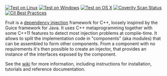 
[![Test on Linux](https://github.com/google/fruit/actions/workflows/test-on-linux.yml/badge.svg?branch=master)](https://github.com/google/fruit/actions/workflows/test-on-linux.yml)
[![Test on Windows](https://github.com/google/fruit/actions/workflows/test-on-windows.yml/badge.svg?branch=master)](https://github.com/google/fruit/actions/workflows/test-on-windows.yml)
[![Test on OS X](https://github.com/google/fruit/actions/workflows/test-on-osx.yml/badge.svg?branch=master)](https://github.com/google/fruit/actions/workflows/test-on-osx.yml)
[![Coverity Scan Status](https://img.shields.io/coverity/scan/8486.svg?label=Coverity%20scan)](https://scan.coverity.com/projects/google-fruit)
[![CII Best Practices](https://bestpractices.coreinfrastructure.org/projects/1040/badge)](https://bestpractices.coreinfrastructure.org/projects/1040)

Fruit is a [dependency injection](http://en.wikipedia.org/wiki/Dependency_injection) framework for C++, loosely inspired by the Guice framework for Java. It uses C++ metaprogramming together with some C++11 features to detect most injection problems at compile-time.
It allows to split the implementation code in "components" (aka modules) that can be assembled to form other components.
From a component with no requirements it's then possible to create an injector, that provides an instance of the interfaces exposed by the component.

See the [wiki](https://github.com/google/fruit/wiki) for more information, including instructions for installation, tutorials and reference documentation.
